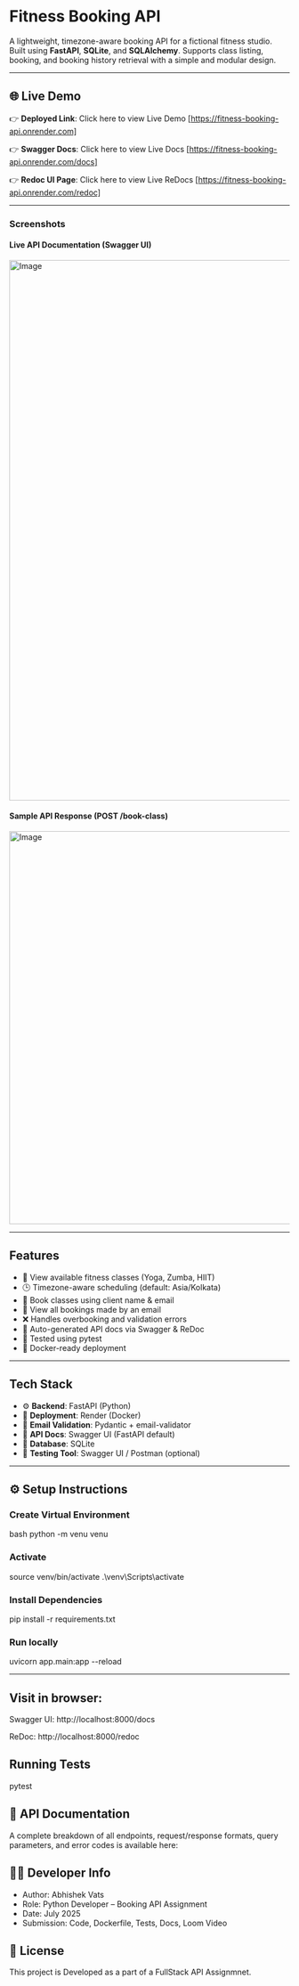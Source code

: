 # Fitness Booking API

A lightweight, timezone-aware booking API for a fictional fitness studio. Built using **FastAPI**, **SQLite**, and **SQLAlchemy**. Supports class listing, booking, and booking history retrieval with a simple and modular design.

---
## 🌐 Live Demo

👉 **Deployed Link**: Click here to view Live Demo
[https://fitness-booking-api.onrender.com]

👉 **Swagger Docs**:  Click here to view Live Docs
[https://fitness-booking-api.onrender.com/docs]

👉 **Redoc UI Page**:  Click here to view Live ReDocs
[https://fitness-booking-api.onrender.com/redoc]

---
### Screenshots

#### Live API Documentation (Swagger UI)
<img width="1920" height="971" alt="Image" src="https://github.com/user-attachments/assets/83b80ad6-cbb9-4c59-aa40-da0b7b79e8a0" />

#### Sample API Response (POST /book-class)
<img width="1137" height="706" alt="Image" src="https://github.com/user-attachments/assets/4068db56-2236-4821-9a85-b99ab3943cdd" />

---
## Features

- 🧘 View available fitness classes (Yoga, Zumba, HIIT)
- 🕒 Timezone-aware scheduling (default: Asia/Kolkata)
- 📨 Book classes using client name & email
- 📧 View all bookings made by an email
- ❌ Handles overbooking and validation errors
- 📄 Auto-generated API docs via Swagger & ReDoc
- 🧪 Tested using pytest
- 🐳 Docker-ready deployment

---
## Tech Stack

- ⚙️ **Backend**: FastAPI (Python)
- 🐳 **Deployment**: Render (Docker)
- 📨 **Email Validation**: Pydantic + email-validator
- 📄 **API Docs**: Swagger UI (FastAPI default)
- 💾 **Database**: SQLite
- 🧪 **Testing Tool**: Swagger UI / Postman (optional)
  
---
## ⚙️ Setup Instructions
### Create Virtual Environment
bash
python -m venu venu

### Activate
source venv/bin/activate
.\venv\Scripts\activate

### Install Dependencies
pip install -r requirements.txt

### Run locally
uvicorn app.main:app --reload

---

## Visit in browser:

Swagger UI: http://localhost:8000/docs

ReDoc: http://localhost:8000/redoc

## Running Tests

pytest


## 📄 API Documentation
A complete breakdown of all endpoints, request/response formats, query parameters, and error codes is available here:

## 🧑‍💻 Developer Info

- Author: Abhishek Vats
- Role: Python Developer – Booking API Assignment
- Date: July 2025
- Submission: Code, Dockerfile, Tests, Docs, Loom Video

## 📝 License

This project is Developed as a part of a FullStack API Assignmnet.

